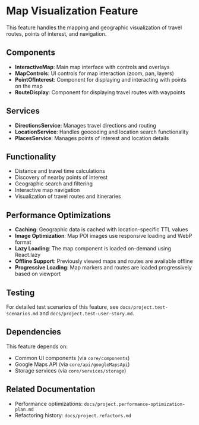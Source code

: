 # Map Visualization Feature

This feature handles the mapping and geographic visualization of travel routes, points of interest, and navigation.

## Components

- **InteractiveMap**: Main map interface with controls and overlays
- **MapControls**: UI controls for map interaction (zoom, pan, layers)
- **PointOfInterest**: Component for displaying and interacting with points on the map
- **RouteDisplay**: Component for displaying travel routes with waypoints

## Services

- **DirectionsService**: Manages travel directions and routing
- **LocationService**: Handles geocoding and location search functionality
- **PlacesService**: Manages points of interest and location details

## Functionality

- Distance and travel time calculations
- Discovery of nearby points of interest
- Geographic search and filtering
- Interactive map navigation
- Visualization of travel routes and itineraries

## Performance Optimizations

- **Caching**: Geographic data is cached with location-specific TTL values
- **Image Optimization**: Map POI images use responsive loading and WebP format
- **Lazy Loading**: The map component is loaded on-demand using React.lazy
- **Offline Support**: Previously viewed maps and routes are available offline
- **Progressive Loading**: Map markers and routes are loaded progressively based on viewport

## Testing

For detailed test scenarios of this feature, see `docs/project.test-scenarios.md` and `docs/project.test-user-story.md`.

## Dependencies

This feature depends on:
- Common UI components (via `core/components`)
- Google Maps API (via `core/api/googleMapsApi`)
- Storage services (via `core/services/storage`)

## Related Documentation

- Performance optimizations: `docs/project.performance-optimization-plan.md`
- Refactoring history: `docs/project.refactors.md` 